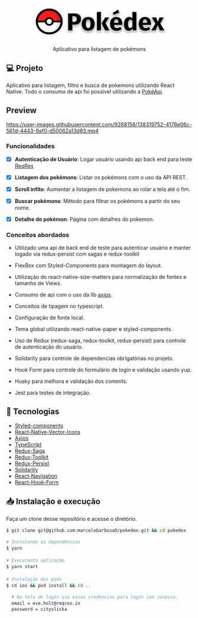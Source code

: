 <p align="center">
  <img alt="Pokedex logo" src=".github/logo.svg" width="400px" />
</p>

<p align="center" fontSize="60px">
  Aplicativo para listagem de pokémons
</p>

<p align="center">
</p>

## 💻   Projeto

Aplicativo para listagem, filtro e busca de pokemons utilizando React Native.
Todo o consumo de api foi possível utilizando a [PokéApi](https://pokeapi.co/).

## Preview
https://user-images.githubusercontent.com/9268156/138319752-4178e06c-561d-4443-9af0-d50062a13d83.mp4


### Funcionalidades

- [x] **Autenticação de Usuário**: Logar usuário usando api back end para teste [ReqRes](https://reqres.in/)

- [x] **Listagem dos pokémons**: Listar os pokémons com o uso da API REST.

- [x] **Scroll infito**: Aumentar a listagem de pokemons ao rolar a tela até o fim.

- [x] **Buscar pokémons**: Método para filtrar os pokémons a partir do seu nome.

- [x] **Detalhe do pokémon**: Página com detalhes do pokemon.

### Conceitos abordados

- Utilizado uma api de back end de teste para autenticar usuário e manter logado via redux-persist com sagas e redux-toolkit

- FlexBox com Styled-Components para montagem do layout.

- Utilização do react-native-size-matters para normalização de fontes e tamanho de Views.

- Consumo de api com o uso da lib [axios](https://github.com/axios/axios).

- Conceitos de tipagem no typescript.

- Configuração de fonte local.

- Tema global utilizando react-native-paper e styled-components.

- Uso de Redux (redux-saga, redux-toolkit, redux-persist) para controle de autenticação do usuário.

- Solidarity para controle de dependencias obrigatórias no projeto.

- Hook Form para controle do formulário de login e validação usando yup.

- Husky para melhora e validação dos commits.

- Jest para testes de integração.

## 🚀  Tecnologias

-  [Styled-components](https://www.styled-components.com/)
-  [React-Native-Vector-Icons](https://react-icons.netlify.com/)
-  [Axios](https://github.com/axios/axios)
-  [TypeScript](https://www.typescriptlang.org/)
-  [Redux-Saga](https://redux-saga.js.org/)
-  [Redux-Toolkit](https://redux-toolkit.js.org/)
-  [Redux-Persist](https://github.com/rt2zz/redux-persist)
-  [Solidarity](https://infinitered.github.io/solidarity/)
-  [React-Navigation](https://reactnavigation.org/)
-  [React-Hook-Form](https://react-hook-form.com/)

## 📥   Instalação e execução

Faça um clone desse repositório e acesse o diretório.

```bash
$ git clone git@github.com:marcelobarbosaO/pokedex.git && cd pokedex
```

```bash
# Instalando as dependências
$ yarn

# Executanto aplicação
$ yarn start

# Instalação dos pods
$ cd ios && pod install && cd ..

```

```bash
  # Na tela de login use essas credencias para login com sucesso.
  email = eve.holt@reqres.in
  password = cityslicka
```
